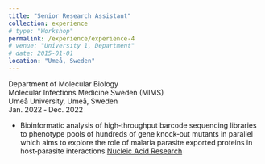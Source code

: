 ```yaml
---
title: "Senior Research Assistant"
collection: experience
# type: "Workshop"
permalink: /experience/experience-4
# venue: "University 1, Department"
# date: 2015-01-01
location: "Umeå, Sweden"
---
```


Department of Molecular Biology  
Molecular Infections Medicine Sweden (MIMS)  
Umeå University, Umeå, Sweden  
Jan. 2022 ‑ Dec. 2022

* Bioinformatic analysis of high‑throughput barcode sequencing libraries to phenotype pools of hundreds of gene knock‑out mutants in parallel
which aims to explore the role of malaria parasite exported proteins in host‑parasite interactions [Nucleic Acid Research](https://doi.org/10.1093/nar/gkaf005)
